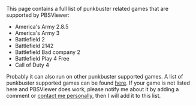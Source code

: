 This page contains a full list of punkbuster related games that are supported by PBSViewer:
  * America's Army 2.8.5
  * America's Army 3
  * Battlefield 2
  * Battlefield 2142
  * Battlefield Bad company 2
  * Battlefield Play 4 Free
  * Call of Duty 4

Probably it can also run on other punkbuster supported games. A list of punkbuster supported games can be found [here](http://www.evenbalance.com/index.php?page=support.php). If your game is not listed here and PBSViewer does work, please notify me about it by adding a comment or [contact me personally](http://www.brettrijnders.nl/contact/), then I will add it to this list.
